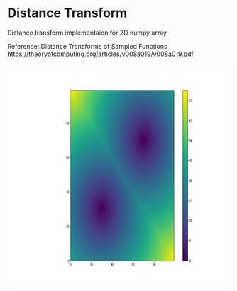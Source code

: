 # Distance Transform

Distance transform implementaion for 2D numpy array

Reference:
Distance Transforms of Sampled Functions
https://theoryofcomputing.org/articles/v008a019/v008a019.pdf

<img src="/dt_example.png" align="middle" height="500" >
